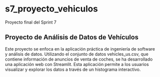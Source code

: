 # s7_proyecto_vehiculos
Proyecto final del Sprint 7

 ## Proyecto de Análisis de Datos de Vehículos

Este proyecto se enfoca en la aplicación práctica de ingeniería de software y análisis de datos. Utilizando el conjunto de datos vehicles_us.csv, que contiene información de anuncios de venta de coches, se ha desarrollado una aplicación web con Streamlit. Esta aplicación permite a los usuarios visualizar y explorar los datos a través de un histograma interactivo.